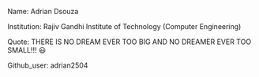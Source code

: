 Name: Adrian Dsouza

Institution: Rajiv Gandhi Institute of Technology (Computer Engineering)

Quote: THERE IS NO DREAM EVER TOO BIG AND NO DREAMER EVER TOO SMALL!!! 😃

Github_user: adrian2504
